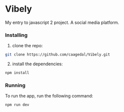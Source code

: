 # Vibely

My entry to javascript 2 project. A social media platform.

### Installing

1. clone the repo:

```bash
git clone https://github.com/caagedal/Vibely.git
```

2. install the dependencies:

```bash
npm install
```

### Running

To run the app, run the following command:

```bash
npm run dev
```
